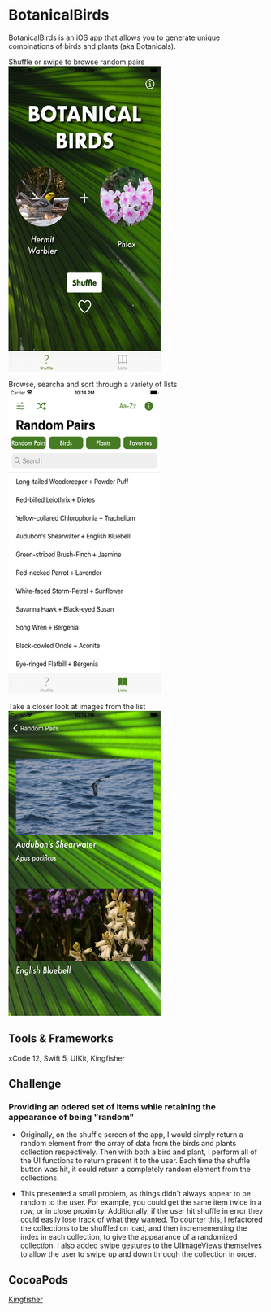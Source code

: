 # BotanicalBirds

BotanicalBirds is an iOS app that allows you to generate unique combinations of birds and plants (aka Botanicals).

Shuffle or swipe to browse random pairs
<img src="BirdFlower/Supporting Files/Assets.xcassets/Shuffle_Screen - iPhone 8 Plus.imageset/Shuffle_Screen - iPhone 8 Plus.png" alt="Shuffle Random Pairs" width="300" height="600" />

Browse, searcha and sort through a variety of lists
<img src="BirdFlower/Supporting Files/Assets.xcassets/List_Screen- iPhone 8 Plus.imageset/List_Screen- iPhone 8 Plus.png" alt="Shuffle Random Pairs" width="300" height="600" />

Take a closer look at images from the list
<img src="BirdFlower/Supporting Files/Assets.xcassets/Detail_Screen - iPhone 8 Plus.imageset/Detail_Screen - iPhone 8 Plus.png" alt="Shuffle Random Pairs" width="300" height="600" />

## Tools & Frameworks
xCode 12, Swift 5, UIKit, Kingfisher

## Challenge

### Providing an odered set of items while retaining the appearance of being "random"

- Originally, on the shuffle screen of the app, I would simply return a random element from the array of data from the birds and plants collection respectively. Then with both a bird and plant, I perform all of the UI functions to return present it to the user. Each time the shuffle button was hit, it could return a completely random element from the collections. 

- This presented a small problem, as things didn't always appear to be random to the user. For example, you could get the same item twice in a row, or in close proximity. Additionally, if the user hit shuffle in error they could easily lose track of what they wanted. To counter this, I refactored the collections to be shuffled on load, and then incremementing the index in each collection, to give the appearance of a randomized collection. I also added swipe gestures to the UIImageViews themselves to allow the user to swipe up and down through the collection in order. 

## CocoaPods

[Kingfisher](https://github.com/onevcat/Kingfisher)



